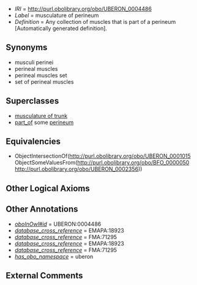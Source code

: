  * *IRI* = http://purl.obolibrary.org/obo/UBERON_0004486
 * *Label* = musculature of perineum
 * *Definition* = Any collection of muscles that is part of a perineum [Automatically generated definition].

## Synonyms

 * musculi perinei
 * perineal muscles
 * perineal muscles set
 * set of perineal muscles

## Superclasses

 * [musculature of trunk](../../UBERON/79/UBERON_0004479.md)
 * [part_of](../../BFO/50/BFO_0000050.md) some [perineum](../../UBERON/56/UBERON_0002356.md)

## Equivalencies

 * ObjectIntersectionOf(<http://purl.obolibrary.org/obo/UBERON_0001015> ObjectSomeValuesFrom(<http://purl.obolibrary.org/obo/BFO_0000050> <http://purl.obolibrary.org/obo/UBERON_0002356>))

## Other Logical Axioms


## Other Annotations

 * *[oboInOwl#id](../../id/oboInOwl#id.md)* = UBERON:0004486
 * *[database_cross_reference](../../ef/oboInOwl#hasDbXref.md)* = EMAPA:18923
 * *[database_cross_reference](../../ef/oboInOwl#hasDbXref.md)* = FMA:71295
 * *[database_cross_reference](../../ef/oboInOwl#hasDbXref.md)* = EMAPA:18923
 * *[database_cross_reference](../../ef/oboInOwl#hasDbXref.md)* = FMA:71295
 * *[has_obo_namespace](../../ce/oboInOwl#hasOBONamespace.md)* = uberon

## External Comments

